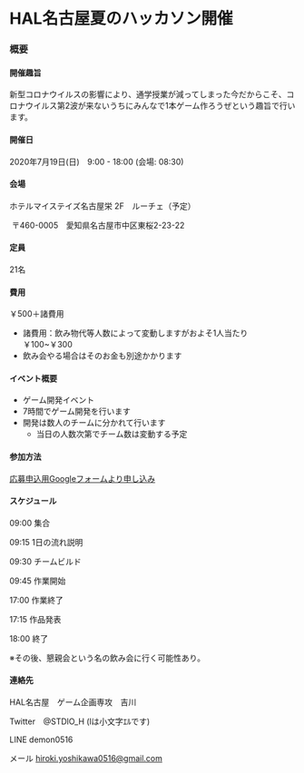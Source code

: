 # HAL名古屋夏のハッカソン開催

### 概要

#### 開催趣旨

新型コロナウイルスの影響により、通学授業が減ってしまった今だからこそ、コロナウイルス第2波が来ないうちにみんなで1本ゲーム作ろうぜという趣旨で行います。

#### 開催日

2020年7月19日(日)　9:00 - 18:00 (会場: 08:30)

#### 会場

ホテルマイステイズ名古屋栄 2F　ルーチェ（予定）

​	〒460-0005　愛知県名古屋市中区東桜2-23-22

#### 定員

21名

#### 費用
￥500＋諸費用
* 諸費用：飲み物代等人数によって変動しますがおよそ1人当たり￥100~￥300
* 飲み会やる場合はそのお金も別途かかります

#### イベント概要

* ゲーム開発イベント
* 7時間でゲーム開発を行います
* 開発は数人のチームに分かれて行います
  * 当日の人数次第でチーム数は変動する予定

#### 参加方法

[応募申込用Googleフォームより申し込み](https://docs.google.com/forms/d/e/1FAIpQLSfZ6t5Bzxp-dxXkDUsRUor3oq8PDrG_AutQZjUx7E10aad8iQ/viewform?usp=sf_link)

#### スケジュール

09:00	集合

09:15	1日の流れ説明

09:30	チームビルド

09:45	作業開始



17:00	作業終了

17:15	作品発表

18:00	終了

※その後、懇親会という名の飲み会に行く可能性あり。

#### 連絡先

HAL名古屋　ゲーム企画専攻　吉川

Twitter　@STDlO_H (lは小文字ｴﾙです)

LINE		demon0516

メール	hiroki.yoshikawa0516@gmail.com
